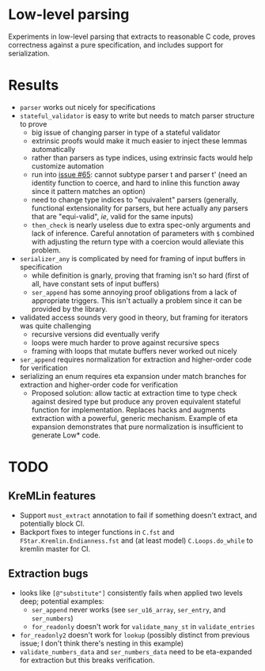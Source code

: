# Low-level parsing

Experiments in low-level parsing that extracts to reasonable C code, proves correctness against a pure specification, and includes support for serialization.

# Results

- `parser` works out nicely for specifications
- `stateful_validator` is easy to write but needs to match parser structure to prove
    - big issue of changing parser in type of a stateful validator
    - extrinsic proofs would make it much easier to inject these lemmas automatically
    - rather than parsers as type indices, using extrinsic facts would help customize automation
    - run into [issue #65](https://github.com/FStarLang/FStar/issues/65): cannot subtype parser t and parser t' (need an identity function to coerce, and hard to inline this function away since it pattern matches an option)
    - need to change type indices to "equivalent" parsers (generally, functional extensionality for parsers, but here actually any parsers that are "equi-valid", _ie_, valid for the same inputs)
    - `then_check` is nearly useless due to extra spec-only arguments and lack of inference. Careful annotation of parameters with `$` combined with adjusting the return type with a coercion would alleviate this problem.
- `serializer_any` is complicated by need for framing of input buffers in specification
    - while definition is gnarly, proving that framing isn't so hard (first of all, have constant sets of input buffers)
    - `ser_append` has some annoying proof obligations from a lack of appropriate triggers. This isn't actually a problem since it can be provided by the library.
- validated access sounds very good in theory, but framing for iterators was quite challenging
    - recursive versions did eventually verify
    - loops were much harder to prove against recursive specs
    - framing with loops that mutate buffers never worked out nicely
- `ser_append` requires normalization for extraction and higher-order code for verification
- serializing an enum requires eta expansion under match branches for extraction and higher-order code for verification
  - Proposed solution: allow tactic at extraction time to type check against desired type but produce any proven equivalent stateful function for implementation. Replaces hacks and augments extraction with a powerful, generic mechanism. Example of eta expansion demonstrates that pure normalization is insufficient to generate Low* code.

# TODO

## KreMLin features

* Support `must_extract` annotation to fail if something doesn't extract, and potentially block CI.
* Backport fixes to integer functions in `C.fst` and `FStar.Kremlin.Endianness.fst` and (at least model) `C.Loops.do_while` to kremlin master for CI.

## Extraction bugs

* looks like `[@"substitute"]` consistently fails when applied two levels deep; potential examples:
   * `ser_append` never works (see `ser_u16_array`, `ser_entry`, and `ser_numbers`)
   * `for_readonly` doesn't work for `validate_many_st` in `validate_entries`
* `for_readonly2` doesn't work for `lookup` (possibly distinct from previous issue; I don't think there's nesting in this example)
* `validate_numbers_data` and `ser_numbers_data` need to be eta-expanded for extraction but this breaks verification.
